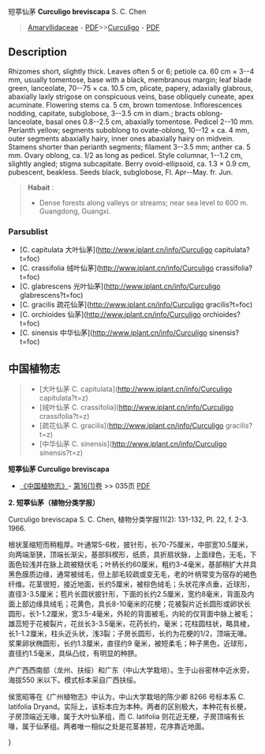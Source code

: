 短葶仙茅 **Curculigo breviscapa** S. C. Chen

> [Amaryllidaceae](http://www.iplant.cn/info/Amaryllidaceae?t=foc) - [PDF](http://www.iplant.cn/foc/pdf/Amaryllidaceae.pdf)>>[Curculigo](http://www.iplant.cn/info/Curculigo?t=foc) - [PDF](http://www.iplant.cn/foc/pdf/Curculigo.pdf)

## Description

Rhizomes short, slightly thick. Leaves often 5 or 6; petiole ca. 60 cm × 3--4 mm, usually tomentose, base with a black, membranous margin; leaf blade green, lanceolate, 70--75 × ca. 10.5 cm, plicate, papery, adaxially glabrous, abaxially laxly strigose on conspicuous veins, base obliquely cuneate, apex acuminate. Flowering stems ca. 5 cm, brown tomentose. Inflorescences nodding, capitate, subglobose, 3--3.5 cm in diam.; bracts oblong-lanceolate, basal ones 0.8--2.5 cm, abaxially tomentose. Pedicel 2--10 mm. Perianth yellow; segments suboblong to ovate-oblong, 10--12 × ca. 4 mm, outer segments abaxially hairy, inner ones abaxially hairy on midvein. Stamens shorter than perianth segments; filament 3--3.5 mm; anther ca. 5 mm. Ovary oblong, ca. 1/2 as long as pedicel. Style columnar, 1--1.2 cm, slightly angled; stigma subcapitate. Berry ovoid-ellipsoid, ca. 1.3 × 0.9 cm, pubescent, beakless. Seeds black, subglobose, Fl. Apr--May. fr. Jun.


> **Habait** : 
>* Dense forests along valleys or streams; near sea level to 600 m. Guangdong, Guangxi.

### Parsublist

* [C.  capitulata  大叶仙茅](http://www.iplant.cn/info/Curculigo capitulata?t=foc)
* [C.  crassifolia  绒叶仙茅](http://www.iplant.cn/info/Curculigo crassifolia?t=foc)
* [C.  glabrescens  光叶仙茅](http://www.iplant.cn/info/Curculigo glabrescens?t=foc)
* [C.  gracilis  疏花仙茅](http://www.iplant.cn/info/Curculigo gracilis?t=foc)
* [C.  orchioides  仙茅](http://www.iplant.cn/info/Curculigo orchioides?t=foc)
* [C.  sinensis  中华仙茅](http://www.iplant.cn/info/Curculigo sinensis?t=foc)


## 中国植物志

> * [大叶仙茅  C.  capitulata](http://www.iplant.cn/info/Curculigo capitulata?t=z)
> * [绒叶仙茅  C.  crassifolia](http://www.iplant.cn/info/Curculigo crassifolia?t=z)
> * [疏花仙茅  C.  gracilis](http://www.iplant.cn/info/Curculigo gracilis?t=z)
> * [中华仙茅  C.  sinensis](http://www.iplant.cn/info/Curculigo sinensis?t=z)


**短葶仙茅 Curculigo breviscapa**

* [《中国植物志》](http://www.iplant.cn/frps)- [第16(1)卷](http://www.iplant.cn/frps/vol/16(1)) >> 035页 [PDF](http://www.iplant.cn/frps/pdf/16(1)/035.pdf)


**2. 短葶仙茅（植物分类学报）**

Curculigo breviscapa S. C. Chen, 植物分类学报11(2): 131-132, Pl. 22, f. 2-3. 1966.

根状茎缩短而稍粗厚。叶通常5-6枚，披针形，长70-75厘米，中部宽10.5厘米，向两端渐狭，顶端长渐尖，基部斜楔形，纸质，具折扇状脉，上面绿色，无毛，下面色较浅并在脉上疏被糙伏毛；叶柄长约60厘米，粗约3-4毫米，基部稍扩大并具黑色膜质边缘，通常被绒毛，但上部毛较疏或变无毛，老的叶柄常变为宿存的褐色纤维。花茎很短，接近地面，长约5厘米，被棕色绒毛；头状花序点垂，近球形，直径3-3.5厘米；苞片长圆状披针形，下面的长约2.5厘米，宽约8毫米，背面及内面上部边缘具绒毛；花黄色，具长8-10毫米的花梗；花被裂片近长圆形或卵状长圆形，长1-1.2厘米，宽3.5-4毫米，外轮的背面被毛，内轮的仅背面中脉上被毛；雄蕊短于花被裂片，花丝长3-3.5毫米，花药长约，毫米；花柱圆柱状，略具棱，长1-1.2厘米，柱头近头状，浅3裂；子房长圆形，长约为花梗的1/2，顶端无喙。浆果卵状椭圆形，长约1.3厘米，直径约9 毫米，被短柔毛；种子黑色，近球形，直径约1.5毫米，具纵凸纹，有明显的种脐。

产广西西南部（龙州、扶绥）和广东（中山大学栽培）。生于山谷密林中近水旁，海拔550 米以下。模式标本采自广西扶绥。

侯宽昭等在《广州植物志》中认为，中山大学栽培的陈少卿 8266 号标本系 C. latifolia Dryand。实际上，该标本应为本种。两者的区别极大，本种花有长梗，子房顶端近无喙，属于大叶仙茅组，而 C. latifolia 则花近无梗，子房顶端有长喙，属于仙茅组。两者唯一相似之处是花茎甚短，花序靠近地面。

}